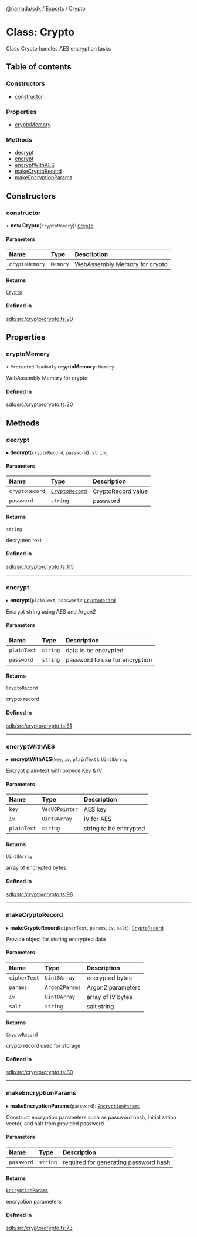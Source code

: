 [@namada/sdk](../README.md) / [Exports](../modules.md) / Crypto

# Class: Crypto

Class Crypto handles AES encryption tasks

## Table of contents

### Constructors

- [constructor](Crypto.md#constructor)

### Properties

- [cryptoMemory](Crypto.md#cryptomemory)

### Methods

- [decrypt](Crypto.md#decrypt)
- [encrypt](Crypto.md#encrypt)
- [encryptWithAES](Crypto.md#encryptwithaes)
- [makeCryptoRecord](Crypto.md#makecryptorecord)
- [makeEncryptionParams](Crypto.md#makeencryptionparams)

## Constructors

### constructor

• **new Crypto**(`cryptoMemory`): [`Crypto`](Crypto.md)

#### Parameters

| Name | Type | Description |
| :------ | :------ | :------ |
| `cryptoMemory` | `Memory` | WebAssembly Memory for crypto |

#### Returns

[`Crypto`](Crypto.md)

#### Defined in

[sdk/src/crypto/crypto.ts:20](https://github.com/anoma/namada-interface/blob/5bb72cf800fa4254312ea7fd624843feeaa5abf0/packages/sdk/src/crypto/crypto.ts#L20)

## Properties

### cryptoMemory

• `Protected` `Readonly` **cryptoMemory**: `Memory`

WebAssembly Memory for crypto

#### Defined in

[sdk/src/crypto/crypto.ts:20](https://github.com/anoma/namada-interface/blob/5bb72cf800fa4254312ea7fd624843feeaa5abf0/packages/sdk/src/crypto/crypto.ts#L20)

## Methods

### decrypt

▸ **decrypt**(`cryptoRecord`, `password`): `string`

#### Parameters

| Name | Type | Description |
| :------ | :------ | :------ |
| `cryptoRecord` | [`CryptoRecord`](../modules.md#cryptorecord) | CryptoRecord value |
| `password` | `string` | password |

#### Returns

`string`

decrypted text

#### Defined in

[sdk/src/crypto/crypto.ts:115](https://github.com/anoma/namada-interface/blob/5bb72cf800fa4254312ea7fd624843feeaa5abf0/packages/sdk/src/crypto/crypto.ts#L115)

___

### encrypt

▸ **encrypt**(`plainText`, `password`): [`CryptoRecord`](../modules.md#cryptorecord)

Encrypt string using AES and Argon2

#### Parameters

| Name | Type | Description |
| :------ | :------ | :------ |
| `plainText` | `string` | data to be encrypted |
| `password` | `string` | password to use for encryption |

#### Returns

[`CryptoRecord`](../modules.md#cryptorecord)

crypto record

#### Defined in

[sdk/src/crypto/crypto.ts:61](https://github.com/anoma/namada-interface/blob/5bb72cf800fa4254312ea7fd624843feeaa5abf0/packages/sdk/src/crypto/crypto.ts#L61)

___

### encryptWithAES

▸ **encryptWithAES**(`key`, `iv`, `plainText`): `Uint8Array`

Encrypt plain-text with provide Key & IV

#### Parameters

| Name | Type | Description |
| :------ | :------ | :------ |
| `key` | `VecU8Pointer` | AES key |
| `iv` | `Uint8Array` | IV for AES |
| `plainText` | `string` | string to be encrypted |

#### Returns

`Uint8Array`

array of encrypted bytes

#### Defined in

[sdk/src/crypto/crypto.ts:98](https://github.com/anoma/namada-interface/blob/5bb72cf800fa4254312ea7fd624843feeaa5abf0/packages/sdk/src/crypto/crypto.ts#L98)

___

### makeCryptoRecord

▸ **makeCryptoRecord**(`cipherText`, `params`, `iv`, `salt`): [`CryptoRecord`](../modules.md#cryptorecord)

Provide object for storing encrypted data

#### Parameters

| Name | Type | Description |
| :------ | :------ | :------ |
| `cipherText` | `Uint8Array` | encrypted bytes |
| `params` | `Argon2Params` | Argon2 parameters |
| `iv` | `Uint8Array` | array of IV bytes |
| `salt` | `string` | salt string |

#### Returns

[`CryptoRecord`](../modules.md#cryptorecord)

crypto record used for storage

#### Defined in

[sdk/src/crypto/crypto.ts:30](https://github.com/anoma/namada-interface/blob/5bb72cf800fa4254312ea7fd624843feeaa5abf0/packages/sdk/src/crypto/crypto.ts#L30)

___

### makeEncryptionParams

▸ **makeEncryptionParams**(`password`): [`EncryptionParams`](../modules.md#encryptionparams)

Construct encryption parameters such as password hash,
initialization vector, and salt from provided password

#### Parameters

| Name | Type | Description |
| :------ | :------ | :------ |
| `password` | `string` | required for generating password hash |

#### Returns

[`EncryptionParams`](../modules.md#encryptionparams)

encryption parameters

#### Defined in

[sdk/src/crypto/crypto.ts:73](https://github.com/anoma/namada-interface/blob/5bb72cf800fa4254312ea7fd624843feeaa5abf0/packages/sdk/src/crypto/crypto.ts#L73)
